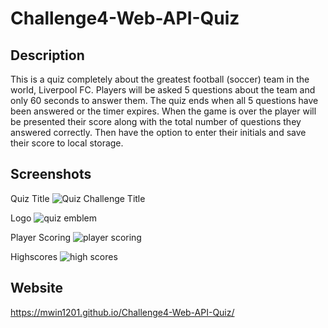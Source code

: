 # Challenge4-Web-API-Quiz

## Description
This is a quiz completely about the greatest football (soccer) team in the world, Liverpool FC. Players will be asked 5 questions about the team and only 60 seconds to answer them. The quiz ends when all 5 questions have been answered or the timer expires. When the game is over the player will be presented their score along with the total number of questions they answered correctly. Then have the option to enter their initials and save their score to local storage.

## Screenshots
Quiz Title
![Quiz Challenge Title](https://user-images.githubusercontent.com/90287696/140394936-7162515b-51fc-49fb-8965-c88d8cd1f6e7.png)

Logo
![quiz emblem](https://user-images.githubusercontent.com/90287696/140395002-359d3e0a-982a-4433-8272-61bef3bcc8e8.png)

Player Scoring
![player scoring](https://user-images.githubusercontent.com/90287696/140395079-9ee7cd57-4408-4f00-a684-b4c685c6ae88.png)

Highscores
![high scores](https://user-images.githubusercontent.com/90287696/140395101-ea6878da-2162-441d-b1f2-c3c97129a4e5.png)

## Website
https://mwin1201.github.io/Challenge4-Web-API-Quiz/